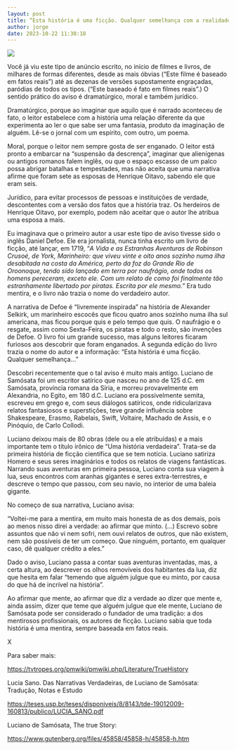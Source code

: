 ```yaml
---
layout: post
title: “Esta história é uma ficção. Qualquer semelhança com a realidade...”
author: jorge
date: 2023-10-22 11:30:18
---
```





![](/uploads/captura-de-tela-2023-10-22-às-11.36.34.png)

Você já viu este tipo de anúncio escrito, no início de filmes e livros, de milhares de formas diferentes, desde as mais óbvias (“Este filme é baseado em fatos reais”) até as dezenas de versões supostamente engraçadas, paródias de todos os tipos. (“Este baseado é fato em filmes reais”.) O sentido prático do aviso é dramatúrgico, moral e também jurídico.

Dramatúrgico, porque ao imaginar que aquilo que é narrado aconteceu de fato, o leitor estabelece com a história uma relação diferente da que experimenta ao ler o que sabe ser uma fantasia, produto da imaginação de alguém. Lê-se o jornal com um espírito, com outro, um poema.

Moral, porque o leitor nem sempre gosta de ser enganado. O leitor está pronto a embarcar na “suspensão da descrença”, imaginar que alienígenas ou antigos romanos falem inglês, ou que o espaço escasso de um palco possa abrigar batalhas e tempestades, mas não aceita que uma narrativa afirme que foram sete as esposas de Henrique Oitavo, sabendo ele que eram seis.

Jurídico, para evitar processos de pessoas e instituições de verdade, descontentes com a versão dos fatos que a história traz. Os herdeiros de Henrique Oitavo, por exemplo, podem não aceitar que o autor lhe atribua uma esposa a mais.

Eu imaginava que o primeiro autor a usar este tipo de aviso tivesse sido o inglês Daniel Defoe. Ele era jornalista, nunca tinha escrito um livro de ficção, até lançar, em 1719, “*A Vida e as Estranhas Aventuras de Robinson Crusoé, de York, Marinheiro: que viveu vinte e oito anos sozinho numa ilha desabitada na costa da América, perto da foz do Grande Rio de Oroonoque, tendo sido lançado em terra por naufrágio, onde todos os homens pereceram, exceto ele. Com um relato de como foi finalmente tão estranhamente libertado por piratas. Escrita por ele mesmo.”* Era tudo mentira, e o livro não trazia o nome do verdadeiro autor.

A narrativa de Defoe é “livremente inspirada” na história de Alexander Selkirk, um marinheiro escocês que ficou quatro anos sozinho numa ilha sul americana, mas ficou porque quis e pelo tempo que quis. O naufrágio e o resgate, assim como Sexta-Feira, os piratas e todo o resto, são invenções de Defoe. O livro foi um grande sucesso, mas alguns leitores ficaram furiosos aos descobrir que foram enganados. A segunda edição do livro trazia o nome do autor e a informação: “Esta história é uma ficção. Qualquer semelhança...”

Descobri recentemente que o tal aviso é muito mais antigo. Luciano de Samósata foi um escritor satírico que nasceu no ano de 125 d.C. em Samósata, província romana da Síria, e morreu provavelmente em Alexandria, no Egito, em 180 d.C. Luciano era possivelmente semita, escreveu em grego e, com seus diálogos satíricos, onde ridicularizava relatos fantasiosos e superstições, teve grande influência sobre Shakespeare, Erasmo, Rabelais, Swift, Voltaire, Machado de Assis, e o Pinóquio, de Carlo Collodi.

Luciano deixou mais de 80 obras (dele ou a ele atribuídas) e a mais importante tem o título irônico de “Uma história verdadeira”. Trata-se da primeira história de ficção científica que se tem notícia. Luciano satiriza Homero e seus seres imaginários e todos os relatos de viagens fantásticas. Narrando suas aventuras em primeira pessoa, Luciano conta sua viagem à lua, seus encontros com aranhas gigantes e seres extra-terrestres, e descreve o tempo que passou, com seu navio, no interior de uma baleia gigante.

No começo de sua narrativa, Luciano avisa:

“Voltei-me para a mentira, em muito mais honesta de as dos demais, pois ao menos nisso direi a verdade: ao afirmar que minto. (...) Escrevo sobre assuntos que não vi nem sofri, nem ouvi relatos de outros, que não existem, nem são possíveis de ter um começo. Que ninguém, portanto, em qualquer caso, dê qualquer crédito a eles.”

Dado o aviso, Luciano passa a contar suas aventuras inventadas, mas, a certa altura, ao descrever os olhos removíveis dos habitantes da lua, diz que hesita em falar “temendo que alguém julgue que eu minto, por causa do que há de incrível na história”.

Ao afirmar que mente, ao afirmar que diz a verdade ao dizer que mente e, ainda assim, dizer que teme que alguém julgue que ele mente, Luciano de Samósata pode ser considerado o fundador de uma tradição: a dos mentirosos profissionais, os autores de ficção. Luciano sabia que toda história é uma mentira, sempre baseada em fatos reais.

X

Para saber mais:

https://tvtropes.org/pmwiki/pmwiki.php/Literature/TrueHistory

Lucia Sano. Das Narrativas Verdadeiras, de Luciano de Samósata: Tradução, Notas e Estudo

https://teses.usp.br/teses/disponiveis/8/8143/tde-19012009-160813/publico/LUCIA_SANO.pdf

Luciano de Samósata, The true Story:

<https://www.gutenberg.org/files/45858/45858-h/45858-h.htm>